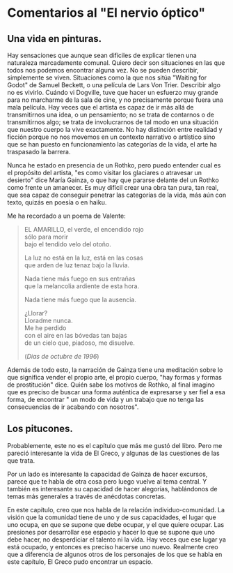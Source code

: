 # Comentarios al "El nervio óptico"

## Una vida en pinturas.

Hay sensaciones que aunque sean difíciles de explicar tienen una naturaleza marcadamente comunal. Quiero decir son situaciones en las que todos nos podemos encontrar alguna vez. No se pueden describir, simplemente se viven. Situaciones como la que nos sitúa "Waiting for Godot" de Samuel Beckett, o una película de Lars Von Trier. Describir algo no es vivirlo. Cuándo vi Dogville, tuve que hacer un esfuerzo muy grande para no marcharme de la sala de cine, y no precisamente porque fuera una mala película. Hay veces que el artista es capaz de ir más allá de transmitirnos una idea, o un pensamiento; no se trata de contarnos o de transmitirnos algo; se trata de involucrarnos de tal modo en una situación que nuestro cuerpo la vive exactamente. No hay distinción entre realidad y ficción porque no nos movemos en un contexto narrativo o artístico sino que se han puesto en funcionamiento las categorías de la vida, el arte ha traspasado la barrera.

Nunca he estado en presencia de un Rothko, pero puedo entender cual es el propósito del artista, "es como visitar los glaciares o atravesar un desierto" dice María Gainza, o que hay que pararse delante del un Rothko como frente un amanecer. Es muy difícil crear una obra tan pura, tan real, que sea capaz de conseguir penetrar las categorías de la vida, más aún con texto, quizás en poesía o en haiku. 

Me ha recordado a un poema de Valente:

> EL AMARILLO, el verde, el encendido rojo  
sólo para morir  
bajo el tendido velo del otoño.
>
>La luz no está en la luz, está en las cosas  
que arden de luz tenaz bajo la lluvia.
>
>Nada tiene más fuego en sus entrañas  
que la melancolia ardiente de esta hora.
>
>Nada tiene más fuego que la ausencia.
>
>¿Llorar?  
Lloradme nunca.  
Me he perdido  
con el aire en las bóvedas tan bajas  
de un cielo que, piadoso, me disuelve.
>
>(*Dias de octubre de 1996*)

Además de todo esto, la narración de Gainza tiene una meditación sobre lo que significa vender el propio arte, el propio cuerpo, "hay formas y formas de prostitución" dice. Quién sabe los motivos de Rothko, al final imagino que es preciso de buscar una forma auténtica de expresarse y ser fiel a esa forma, de encontrar " un modo de vida y un trabajo que no tenga las consecuencias de ir acabando con nosotros".

## Los pitucones.

Probablemente, este no es el capítulo que más me gustó del libro. Pero me pareció interesante la vida de El Greco, y algunas de las cuestiones de las que trata. 

Por un lado es interesante la capacidad de Gainza de hacer excursos, parece que te habla de otra cosa pero luego vuelve al tema central. Y también es interesante su capacidad de hacer alegorías, hablándonos de temas más generales a través de anécdotas concretas. 

En este capítulo, creo que nos habla de la relación individuo-comunidad. La visión que la comunidad tiene de uno y de sus capacidades, el lugar que uno ocupa, en que se supone que debe ocupar, y el que quiere ocupar. Las presiones por desarrollar ese espacio y hacer lo que se supone que uno debe hacer, no desperdiciar el talento ni la vida. Hay veces que ese lugar ya está ocupado,  y entonces es preciso hacerse uno nuevo. Realmente creo que a diferencia de algunos otros de los personajes de los que se habla en este capítulo, El Greco pudo encontrar un espacio.





